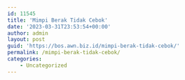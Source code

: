 ```yaml
---
id: 11545
title: 'Mimpi Berak Tidak Cebok'
date: '2023-03-31T23:53:54+00:00'
author: admin
layout: post
guid: 'https://bos.awn.biz.id/mimpi-berak-tidak-cebok/'
permalink: /mimpi-berak-tidak-cebok/
categories:
    - Uncategorized
---
```


